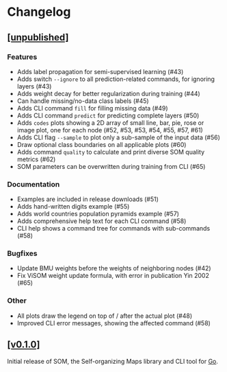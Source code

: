 # Changelog

## [[unpublished]](https://github.com/mlange-42/som/compare/v0.1.0...main)

### Features

* Adds label propagation for semi-supervised learning (#43)
* Adds switch `--ignore` to all prediction-related commands, for ignoring layers (#43)
* Adds weight decay for better regularization during training (#44)
* Can handle missing/no-data class labels (#45)
* Adds CLI command `fill` for filling missing data (#49)
* Adds CLI command `predict` for predicting complete layers (#50)
* Adds `codes` plots showing a 2D array of small line, bar, pie, rose or image plot, one for each node (#52, #53, #53, #54, #55, #57, #61)
* Adds CLI flag `--sample` to plot only a sub-sample of the input data (#56)
* Draw optional class boundaries on all applicable plots (#60)
* Adds command `quality` to calculate and print diverse SOM quality metrics (#62)
* SOM parameters can be overwritten during training from CLI (#65)

### Documentation

* Examples are included in release downloads (#51)
* Adds hand-written digits example (#55)
* Adds world countries population pyramids example (#57)
* Adds comprehensive help text for each CLI command (#58)
* CLI help shows a command tree for commands with sub-commands (#58)

### Bugfixes

* Update BMU weights before the weights of neighboring nodes (#42)
* Fix ViSOM weight update formula, with error in publication Yin 2002 (#65)

### Other

* All plots draw the legend on top of / after the actual plot (#48)
* Improved CLI error messages, showing the affected command (#58)

## [[v0.1.0]](https://github.com/mlange-42/som/commits/v0.1.0/)

Initial release of SOM, the Self-organizing Maps library and CLI tool for [Go](https://go.dev).
